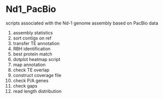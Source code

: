 # Nd1_PacBio
scripts associated with the Nd-1 genome assembly based on PacBio data


1) assembly statistics
2) sort contigs on ref
3) transfer TE annotation
4) RBH identification
5) best protein match
6) dotplot heatmap script
7) map annotation
8) check TE overlap
9) construct coverage file
10) check P/A genes
11) check gaps
12) read length distribution
